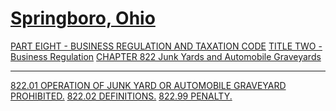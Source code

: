 [Springboro, Ohio](indexee20.html)
==================================

[PART EIGHT - BUSINESS REGULATION AND TAXATION CODE](394aa412.html)
[TITLE TWO - Business Regulation](3966a412.html) [CHAPTER 822 Junk Yards
and Automobile Graveyards](39bda412.html)

* * * * *

[822.01 OPERATION OF JUNK YARD OR AUTOMOBILE GRAVEYARD
PROHIBITED.](39c8a412.html) [822.02 DEFINITIONS.](39cba412.html) [822.99
PENALTY.](39d5a412.html)
